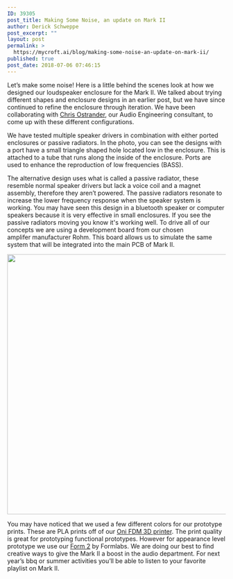 ```yaml
---
ID: 39305
post_title: Making Some Noise, an update on Mark II
author: Derick Schweppe
post_excerpt: ""
layout: post
permalink: >
  https://mycroft.ai/blog/making-some-noise-an-update-on-mark-ii/
published: true
post_date: 2018-07-06 07:46:15
---
```

<span style="font-weight: 400;">Let’s make some noise! Here is a little behind the scenes look at how we designed our loudspeaker enclosure for the Mark II. We talked about trying different shapes and enclosure designs in an earlier post, but we have since continued to refine the enclosure through iteration. We have been collaborating with <a href="https://mycroft.ai/blog/mark-ii-update-behind-the-scenes-hardware-team/">Chris Ostrander</a>, our Audio Engineering consultant, to come up with these different configurations. </span>

<span style="font-weight: 400;">We have tested multiple speaker drivers in combination with either ported enclosures or passive radiators. In the photo, you can see the designs with a port have a small triangle shaped hole located low in the enclosure. This is attached to a tube that runs along the inside of the enclosure. Ports are used to enhance the reproduction of low frequencies (BASS).</span>

<span style="font-weight: 400;">The alternative design uses what is called a passive radiator, these resemble normal speaker drivers but lack a voice coil and a magnet assembly, therefore they aren’t powered. The passive radiators resonate to increase the lower frequency response when the speaker system is working. You may have seen this design in a bluetooth speaker or computer speakers because it is very effective in small enclosures. If you see the passive radiators moving you know it's working well. To drive all of our concepts we are using a development board from our chosen amplifer manufacturer Rohm. This board allows us to simulate the same system that will be integrated into the main PCB of Mark II.</span>

<span style="font-weight: 400;"><a href="https://mycroft.ai/wp-content/uploads/2018/07/Rohm-Dev-Board_cropped.jpg"><img class="alignnone size-full wp-image-39310" src="https://mycroft.ai/wp-content/uploads/2018/07/Rohm-Dev-Board_cropped.jpg" alt="" width="960" height="600" /></a></span>

<span style="font-weight: 400;">You may have noticed that we used a few different colors for our prototype prints. These are PLA prints off of our <a href="https://youtu.be/VvD5sgZ4NWs">Oni FDM 3D printer</a>. The print quality is great for prototyping functional prototypes. However for appearance level prototype we use our <a href="https://youtu.be/zBIdZ6TMyMk">Form 2</a> by Formlabs. </span><span style="font-weight: 400;">We are doing our best to find creative ways to give the Mark II a boost in the audio department. For next year’s bbq or summer activities you’ll be able to listen to your favorite playlist on Mark II.</span>